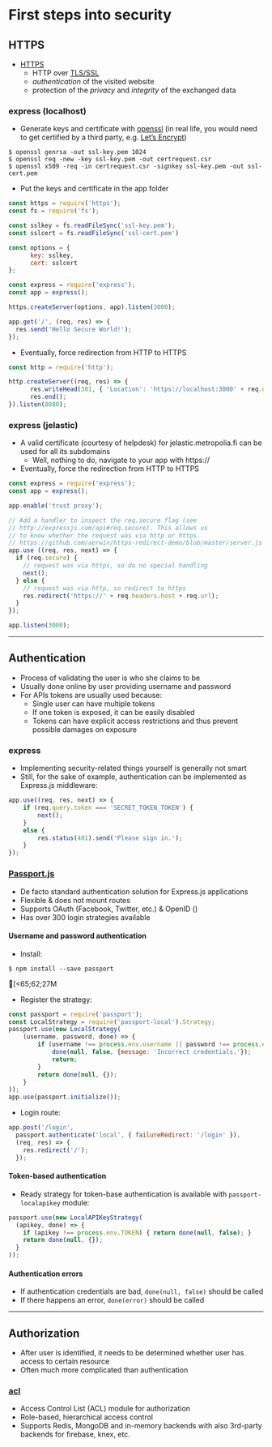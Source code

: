 # First steps into security

## HTTPS

* [HTTPS](https://en.wikipedia.org/wiki/HTTPS)
  * HTTP over [TLS/SSL](https://en.wikipedia.org/wiki/Transport_Layer_Security)
  * _authentication_ of the visited website 
  * protection of the _privacy_ and _integrity_ of the exchanged data

### express (localhost)

* Generate keys and certificate with [openssl](https://www.openssl.org/) (in real life, you would need to get certified by a third party, e.g. [Let’s Encrypt](https://letsencrypt.org/))

```shell
$ openssl genrsa -out ssl-key.pem 1024
$ openssl req -new -key ssl-key.pem -out certrequest.csr
$ openssl x509 -req -in certrequest.csr -signkey ssl-key.pem -out ssl-cert.pem
```

* Put the keys and certificate in the app folder

```javascript
const https = require('https');
const fs = require('fs');

const sslkey = fs.readFileSync('ssl-key.pem');
const sslcert = fs.readFileSync('ssl-cert.pem')

const options = {
      key: sslkey,
      cert: sslcert
};

const express = require('express');
const app = express();

https.createServer(options, app).listen(3000);

app.get('/', (req, res) => {
  res.send('Hello Secure World!');
});
```

* Eventually, force redirection from HTTP to HTTPS

```javascript
const http = require('http');

http.createServer((req, res) => {
      res.writeHead(301, { 'Location': 'https://localhost:3000' + req.url });
      res.end();
}).listen(8080);
```

### express (jelastic)

* A valid certificate (courtesy of helpdesk) for jelastic.metropolia.fi can be used for all its subdomains
  * Well, nothing to do, navigate to your app with https://
* Eventually, force the redirection from HTTP to HTTPS

```javascript
const express = require('express');
const app = express();

app.enable('trust proxy');

// Add a handler to inspect the req.secure flag (see 
// http://expressjs.com/api#req.secure). This allows us 
// to know whether the request was via http or https.
// https://github.com/aerwin/https-redirect-demo/blob/master/server.js
app.use ((req, res, next) => {
  if (req.secure) {
    // request was via https, so do no special handling
    next();
  } else {
    // request was via http, so redirect to https
    res.redirect('https://' + req.headers.host + req.url);
  }
});

app.listen(3000);
```

---

## Authentication

* Process of validating the user is who she claims to be
* Usually done online by user providing username and password
* For APIs tokens are usually used because:
   * Single user can have multiple tokens
   * If one token is exposed, it can be easily disabled
   * Tokens can have explicit access restrictions and thus prevent possible damages on exposure


### express

* Implementing security-related things yourself is generally not smart
* Still, for the sake of example, authentication can be implemented as Express.js middleware:
```javascript
app.use((req, res, next) => {
    if (req.query.token === 'SECRET_TOKEN_TOKEN') {
        next();
    }
    else {
        res.status(401).send('Please sign in.');
    }
});
```

### [Passport.js](http://passportjs.org/)

* De facto standard authentication solution for Express.js applications
* Flexible & does not mount routes
* Supports OAuth (Facebook, Twitter, etc.) & OpenID ()
* Has over 300 login strategies available

#### Username and password authentication

* Install:
```shell
$ npm install --save passport
```
[<65;62;27M
* Register the strategy:
```javascript
const passport = require('passport');
const LocalStrategy = require('passport-local').Strategy;
passport.use(new LocalStrategy(
    (username, password, done) => {
        if (username !== process.env.username || password !== process.env.password) {
            done(null, false, {message: 'Incorrect credentials.'});
            return;
        }
        return done(null, {});
    }
));
app.use(passport.initialize());
```

* Login route:
```javascript
app.post('/login', 
  passport.authenticate('local', { failureRedirect: '/login' }),
  (req, res) => {
    res.redirect('/');
  });
```


#### Token-based authentication

* Ready strategy for token-base authentication is available with `passport-localapikey` module:
```javascript
passport.use(new LocalAPIKeyStrategy(
  (apikey, done) => {
    if (apikey !== process.env.TOKEN) { return done(null, false); }
    return done(null, {});
  }
));
```

#### Authentication errors

* If authentication credentials are bad, `done(null, false)` should be called
* If there happens an error, `done(error)` should be called

---

## Authorization

* After user is identified, it needs to be determined whether user has access to certain resource
* Often much more complicated than authentication


### [acl](https://www.npmjs.com/package/acl)
* Access Control List (ACL) module for authorization
* Role-based, hierarchical access control
* Supports Redis, MongoDB and in-memory backends with also 3rd-party backends for firebase, knex, etc.

